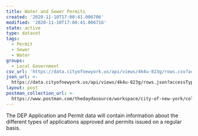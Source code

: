 ```yaml
---
title: Water and Sewer Permits
created: '2020-11-10T17:00:41.006706'
modified: '2020-11-10T17:00:41.006716'
state: active
type: dataset
tags:
  - Permit
  - Sewer
  - Water
groups:
  - Local Government
csv_url: 'https://data.cityofnewyork.us/api/views/4k4u-823g/rows.csv?accessType=DOWNLOAD'
json_url: >-
  https://data.cityofnewyork.us/api/views/4k4u-823g/rows.json?accessType=DOWNLOAD
layout: post
postman_collection_url: >-
  https://www.postman.com/thedaydasource/workspace/city-of-new-york/collection/15909983-ebf04245-d4b2-4663-aecf-636b213cbe04
---
```

The DEP Application and Permit data will contain information about the different types of applications approved and permits issued on a regular basis.
